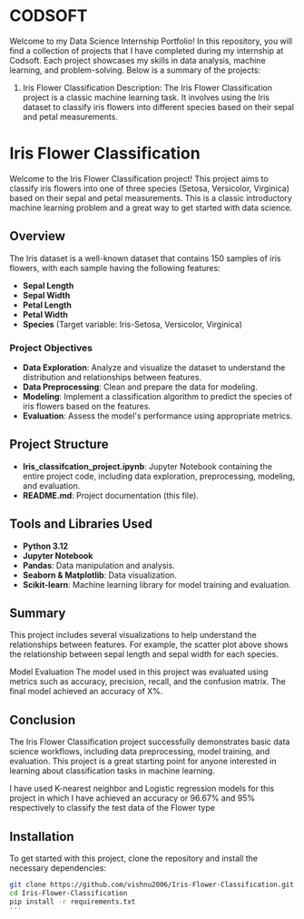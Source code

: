 # CODSOFT

Welcome to my Data Science Internship Portfolio! In this repository, you will find a collection of projects that I have completed during my internship at Codsoft. Each project showcases my skills in data analysis, machine learning, and problem-solving. Below is a summary of the projects:


1) Iris Flower Classification Description: The Iris Flower Classification project is a classic machine learning task. It involves using the Iris dataset to classify iris flowers into different species based on their sepal and petal measurements.

# Iris Flower Classification 

Welcome to the Iris Flower Classification project! This project aims to classify iris flowers into one of three species (Setosa, Versicolor, Virginica) based on their sepal and petal measurements. This is a classic introductory machine learning problem and a great way to get started with data science.

## Overview

The Iris dataset is a well-known dataset that contains 150 samples of iris flowers, with each sample having the following features:

- **Sepal Length**
- **Sepal Width**
- **Petal Length**
- **Petal Width**
- **Species** (Target variable: Iris-Setosa, Versicolor, Virginica)

### Project Objectives

- **Data Exploration**: Analyze and visualize the dataset to understand the distribution and relationships between features.
- **Data Preprocessing**: Clean and prepare the data for modeling.
- **Modeling**: Implement a classification algorithm to predict the species of iris flowers based on the features.
- **Evaluation**: Assess the model's performance using appropriate metrics.

## Project Structure

- **Iris_classifcation_project.ipynb**: Jupyter Notebook containing the entire project code, including data exploration, preprocessing, modeling, and evaluation.
- **README.md**: Project documentation (this file).

## Tools and Libraries Used

- **Python 3.12**
- **Jupyter Notebook**
- **Pandas**: Data manipulation and analysis.
- **Seaborn & Matplotlib**: Data visualization.
- **Scikit-learn**: Machine learning library for model training and evaluation.

## Summary 

This project includes several visualizations to help understand the relationships between features. For example, the scatter plot above shows the relationship between sepal length and sepal width for each species.

Model Evaluation
The model used in this project was evaluated using metrics such as accuracy, precision, recall, and the confusion matrix. The final model achieved an accuracy of X%.

## Conclusion
The Iris Flower Classification project successfully demonstrates basic data science workflows, including data preprocessing, model training, and evaluation. This project is a great starting point for anyone interested in learning about classification tasks in machine learning.

I have used K-nearest neighbor and Logistic regression models for this project in which I have achieved an accuracy or 96.67% and 95% respectively to classify the test data of the Flower type



## Installation


To get started with this project, clone the repository and install the necessary dependencies:

```bash
git clone https://github.com/vishnu2006/Iris-Flower-Classification.git
cd Iris-Flower-Classification
pip install -r requirements.txt
'''

